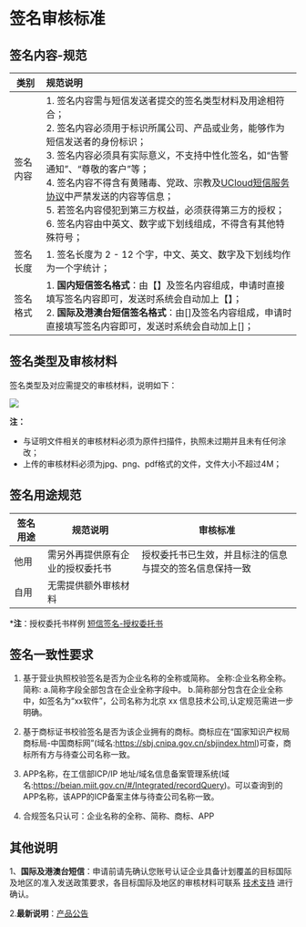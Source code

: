 # 签名审核标准



## 签名内容-规范

| 类别     | 规范说明                                                     |
| -------- | :----------------------------------------------------------- |
| 签名内容 | 1. 签名内容需与短信发送者提交的签名类型材料及用途相符合；<br>2. 签名内容必须用于标识所属公司、产品或业务，能够作为短信发送者的身份标识；<br>3. 签名内容必须具有实际意义，不支持中性化签名，如“告警通知”、“尊敬的客户”等；<br>4. 签名内容不得含有黄赌毒、党政、宗教及[UCloud短信服务协议](usms/introduction/service_level)中严禁发送的内容等信息；<br>5. 若签名内容侵犯到第三方权益，必须获得第三方的授权；<br>6. 签名内容由中英文、数字或下划线组成，不得含有其他特殊符号； |
| 签名长度 | 1. 签名长度为 2 - 12 个字，中文、英文、数字及下划线均作为一个字统计； |
| 签名格式 | 1. **国内短信签名格式**：由【】及签名内容组成，申请时直接填写签名内容即可，发送时系统会自动加上【】；<br/>2. **国际及港澳台短信签名格式**：由[]及签名内容组成，申请时直接填写签名内容即可，发送时系统会自动加上[]； |



## 签名类型及审核材料

签名类型及对应需提交的审核材料，说明如下：

![](https://www-s.ucloud.cn/2025/03/04597708e14060fa5d4323a4e3b0dd2a_1741250056815.png)

**注：**

  - 与证明文件相关的审核材料必须为原件扫描件，执照未过期并且未有任何涂改；
  - 上传的审核材料必须为jpg、png、pdf格式的文件，文件大小不超过4M；



## 签名用途规范

| **签名用途** | **规范说明**         | **审核标准**                     |
| -------- | ---------------- | ---------------------------- |
| 他用       | 需另外再提供原有企业的授权委托书 | 授权委托书已生效，并且标注的信息与提交的签名信息保持一致 |
| 自用       | 无需提供额外审核材料       |                              |

***注**：授权委托书样例 [短信签名-授权委托书](https://usms-static-file-cpass.cn-sh2.ufileos.com/%E7%9F%AD%E4%BF%A1%E6%9C%8D%E5%8A%A1USMS_%E6%8E%88%E6%9D%83%E5%A7%94%E6%89%98%E4%B9%A6_%E6%A0%B7%E4%BE%8B_250901.doc)



## 签名一致性要求

1. 基于营业执照校验签名是否为企业名称的全称或简称。
全称:企业名称全称。
简称:
a.简称字段全部包含在企业全称字段中。
b.简称部分包含在企业全称中，如签名为“xx软件”，公司名称为北京 xx 信息技术公司,认定规范需进一步明确。

2. 基于商标证书校验签名是否为该企业拥有的商标。商标应在“国家知识产权局商标局-中国商标网”(域名:https://sbj.cnipa.gov.cn/sbjindex.html)可查，商标所有方与待查公司名称一致。

3. APP名称，在工信部ICP/IP 地址/域名信息备案管理系统(域名:https://beian.miit.gov.cn/#/Integrated/recordQuery)。可以查询到的APP名称，该APP的ICP备案主体与待查公司名称一致。

4. 合规签名只认可：企业名称的全称、简称、商标、APP



## 其他说明

1、**国际及港澳台短信**：申请前请先确认您账号认证企业具备计划覆盖的目标国际及地区的准入发送政策要求，各目标国际及地区的审核材料可联系 [技术支持](https://www.ucloud.cn/site/service.html) 进行确认。

2.**最新说明**：[产品公告](usms/introduction/notice)
